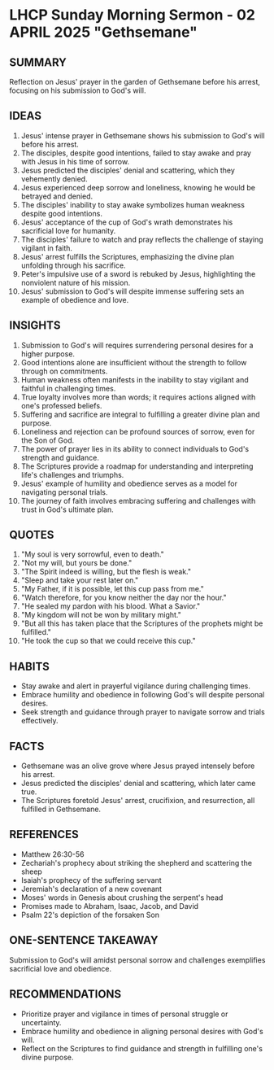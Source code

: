 # LHCP Sunday Morning Sermon - 02 APRIL 2025 "Gethsemane"

## SUMMARY

Reflection on Jesus' prayer in the garden of Gethsemane before his arrest, focusing on his submission to God's will.

## IDEAS

1. Jesus' intense prayer in Gethsemane shows his submission to God's will before his arrest.
2. The disciples, despite good intentions, failed to stay awake and pray with Jesus in his time of sorrow.
3. Jesus predicted the disciples' denial and scattering, which they vehemently denied.
4. Jesus experienced deep sorrow and loneliness, knowing he would be betrayed and denied.
5. The disciples' inability to stay awake symbolizes human weakness despite good intentions.
6. Jesus' acceptance of the cup of God's wrath demonstrates his sacrificial love for humanity.
7. The disciples' failure to watch and pray reflects the challenge of staying vigilant in faith.
8. Jesus' arrest fulfills the Scriptures, emphasizing the divine plan unfolding through his sacrifice.
9. Peter's impulsive use of a sword is rebuked by Jesus, highlighting the nonviolent nature of his mission.
10. Jesus' submission to God's will despite immense suffering sets an example of obedience and love.

## INSIGHTS

1. Submission to God's will requires surrendering personal desires for a higher purpose.
2. Good intentions alone are insufficient without the strength to follow through on commitments.
3. Human weakness often manifests in the inability to stay vigilant and faithful in challenging times.
4. True loyalty involves more than words; it requires actions aligned with one's professed beliefs.
5. Suffering and sacrifice are integral to fulfilling a greater divine plan and purpose.
6. Loneliness and rejection can be profound sources of sorrow, even for the Son of God.
7. The power of prayer lies in its ability to connect individuals to God's strength and guidance.
8. The Scriptures provide a roadmap for understanding and interpreting life's challenges and triumphs.
9. Jesus' example of humility and obedience serves as a model for navigating personal trials.
10. The journey of faith involves embracing suffering and challenges with trust in God's ultimate plan.

## QUOTES

1. "My soul is very sorrowful, even to death."
2. "Not my will, but yours be done."
3. "The Spirit indeed is willing, but the flesh is weak."
4. "Sleep and take your rest later on."
5. "My Father, if it is possible, let this cup pass from me."
6. "Watch therefore, for you know neither the day nor the hour."
7. "He sealed my pardon with his blood. What a Savior."
8. "My kingdom will not be won by military might."
9. "But all this has taken place that the Scriptures of the prophets might be fulfilled."
10. "He took the cup so that we could receive this cup."

## HABITS

- Stay awake and alert in prayerful vigilance during challenging times.
- Embrace humility and obedience in following God's will despite personal desires.
- Seek strength and guidance through prayer to navigate sorrow and trials effectively.

## FACTS

- Gethsemane was an olive grove where Jesus prayed intensely before his arrest.
- Jesus predicted the disciples' denial and scattering, which later came true.
- The Scriptures foretold Jesus' arrest, crucifixion, and resurrection, all fulfilled in Gethsemane.

## REFERENCES

- Matthew 26:30-56
- Zechariah's prophecy about striking the shepherd and scattering the sheep
- Isaiah's prophecy of the suffering servant
- Jeremiah's declaration of a new covenant
- Moses' words in Genesis about crushing the serpent's head
- Promises made to Abraham, Isaac, Jacob, and David
- Psalm 22's depiction of the forsaken Son

## ONE-SENTENCE TAKEAWAY

Submission to God's will amidst personal sorrow and challenges exemplifies sacrificial love and obedience.

## RECOMMENDATIONS

- Prioritize prayer and vigilance in times of personal struggle or uncertainty.
- Embrace humility and obedience in aligning personal desires with God's will.
- Reflect on the Scriptures to find guidance and strength in fulfilling one's divine purpose.
